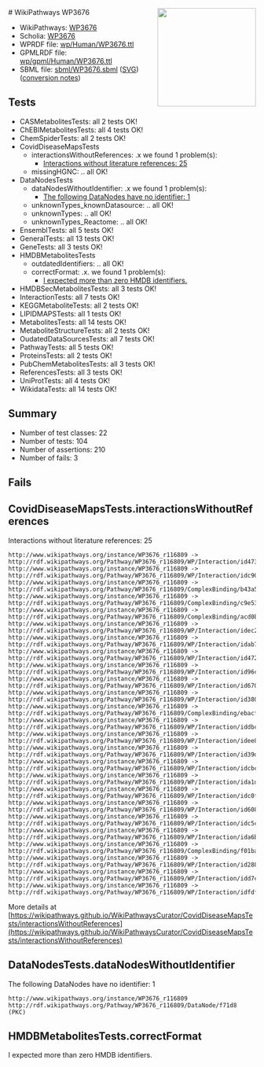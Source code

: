 <img style="float: right; width: 200px" src="../logo.png" />
# WikiPathways WP3676

* WikiPathways: [WP3676](https://identifiers.org/wikipathways:WP3676)
* Scholia: [WP3676](https://scholia.toolforge.org/wikipathways/WP3676)
* WPRDF file: [wp/Human/WP3676.ttl](../wp/Human/WP3676.ttl)
* GPMLRDF file: [wp/gpml/Human/WP3676.ttl](../wp/gpml/Human/WP3676.ttl)
* SBML file: [sbml/WP3676.sbml](../sbml/WP3676.sbml) ([SVG](../sbml/WP3676.svg)) ([conversion notes](../sbml/WP3676.txt))

## Tests
* CASMetabolitesTests: all 2 tests OK!
* ChEBIMetabolitesTests: all 4 tests OK!
* ChemSpiderTests: all 2 tests OK!
* CovidDiseaseMapsTests
    * interactionsWithoutReferences: .x we found 1 problem(s):
        * [Interactions without literature references: 25](#9701cd05)
    * missingHGNC: .. all OK!
* DataNodesTests
    * dataNodesWithoutIdentifier: .x we found 1 problem(s):
        * [The following DataNodes have no identifier: 1](#d2d32fa0)
    * unknownTypes_knownDatasource: .. all OK!
    * unknownTypes: .. all OK!
    * unknownTypes_Reactome: .. all OK!
* EnsemblTests: all 5 tests OK!
* GeneralTests: all 13 tests OK!
* GeneTests: all 3 tests OK!
* HMDBMetabolitesTests
    * outdatedIdentifiers: .. all OK!
    * correctFormat: .x. we found 1 problem(s):
        * [I expected more than zero HMDB identifiers.](#ad154c1e)
* HMDBSecMetabolitesTests: all 3 tests OK!
* InteractionTests: all 7 tests OK!
* KEGGMetaboliteTests: all 2 tests OK!
* LIPIDMAPSTests: all 1 tests OK!
* MetabolitesTests: all 14 tests OK!
* MetaboliteStructureTests: all 2 tests OK!
* OudatedDataSourcesTests: all 7 tests OK!
* PathwayTests: all 5 tests OK!
* ProteinsTests: all 2 tests OK!
* PubChemMetabolitesTests: all 3 tests OK!
* ReferencesTests: all 3 tests OK!
* UniProtTests: all 4 tests OK!
* WikidataTests: all 14 tests OK!


## Summary

* Number of test classes: 22
* Number of tests: 104
* Number of assertions: 210
* Number of fails: 3

## Fails

<a name="9701cd05" />

## CovidDiseaseMapsTests.interactionsWithoutReferences

Interactions without literature references: 25
```
http://www.wikipathways.org/instance/WP3676_r116809 -> http://rdf.wikipathways.org/Pathway/WP3676_r116809/WP/Interaction/id47380099
http://www.wikipathways.org/instance/WP3676_r116809 -> http://rdf.wikipathways.org/Pathway/WP3676_r116809/WP/Interaction/idc908d055
http://www.wikipathways.org/instance/WP3676_r116809 -> http://rdf.wikipathways.org/Pathway/WP3676_r116809/ComplexBinding/b43a5
http://www.wikipathways.org/instance/WP3676_r116809 -> http://rdf.wikipathways.org/Pathway/WP3676_r116809/ComplexBinding/c9e53
http://www.wikipathways.org/instance/WP3676_r116809 -> http://rdf.wikipathways.org/Pathway/WP3676_r116809/ComplexBinding/acd0b
http://www.wikipathways.org/instance/WP3676_r116809 -> http://rdf.wikipathways.org/Pathway/WP3676_r116809/WP/Interaction/idec22a8d3
http://www.wikipathways.org/instance/WP3676_r116809 -> http://rdf.wikipathways.org/Pathway/WP3676_r116809/WP/Interaction/idab751790
http://www.wikipathways.org/instance/WP3676_r116809 -> http://rdf.wikipathways.org/Pathway/WP3676_r116809/WP/Interaction/id47208d25
http://www.wikipathways.org/instance/WP3676_r116809 -> http://rdf.wikipathways.org/Pathway/WP3676_r116809/WP/Interaction/id96c8ee73
http://www.wikipathways.org/instance/WP3676_r116809 -> http://rdf.wikipathways.org/Pathway/WP3676_r116809/WP/Interaction/id6704d648
http://www.wikipathways.org/instance/WP3676_r116809 -> http://rdf.wikipathways.org/Pathway/WP3676_r116809/WP/Interaction/id380ebb21
http://www.wikipathways.org/instance/WP3676_r116809 -> http://rdf.wikipathways.org/Pathway/WP3676_r116809/ComplexBinding/ebacf
http://www.wikipathways.org/instance/WP3676_r116809 -> http://rdf.wikipathways.org/Pathway/WP3676_r116809/WP/Interaction/iddbc9b2c5
http://www.wikipathways.org/instance/WP3676_r116809 -> http://rdf.wikipathways.org/Pathway/WP3676_r116809/WP/Interaction/idee889ea2
http://www.wikipathways.org/instance/WP3676_r116809 -> http://rdf.wikipathways.org/Pathway/WP3676_r116809/WP/Interaction/id39d3610e
http://www.wikipathways.org/instance/WP3676_r116809 -> http://rdf.wikipathways.org/Pathway/WP3676_r116809/WP/Interaction/idcbc4d179
http://www.wikipathways.org/instance/WP3676_r116809 -> http://rdf.wikipathways.org/Pathway/WP3676_r116809/WP/Interaction/ida1ddee3c
http://www.wikipathways.org/instance/WP3676_r116809 -> http://rdf.wikipathways.org/Pathway/WP3676_r116809/WP/Interaction/idc0f4a258
http://www.wikipathways.org/instance/WP3676_r116809 -> http://rdf.wikipathways.org/Pathway/WP3676_r116809/WP/Interaction/id608c5cc8
http://www.wikipathways.org/instance/WP3676_r116809 -> http://rdf.wikipathways.org/Pathway/WP3676_r116809/WP/Interaction/idc5c85f72
http://www.wikipathways.org/instance/WP3676_r116809 -> http://rdf.wikipathways.org/Pathway/WP3676_r116809/WP/Interaction/ida6b8db68
http://www.wikipathways.org/instance/WP3676_r116809 -> http://rdf.wikipathways.org/Pathway/WP3676_r116809/ComplexBinding/f01ba
http://www.wikipathways.org/instance/WP3676_r116809 -> http://rdf.wikipathways.org/Pathway/WP3676_r116809/WP/Interaction/id288b1c5b
http://www.wikipathways.org/instance/WP3676_r116809 -> http://rdf.wikipathways.org/Pathway/WP3676_r116809/WP/Interaction/idd7c7948f
http://www.wikipathways.org/instance/WP3676_r116809 -> http://rdf.wikipathways.org/Pathway/WP3676_r116809/WP/Interaction/idfdf5f1c8
```

More details at [https://wikipathways.github.io/WikiPathwaysCurator/CovidDiseaseMapsTests/interactionsWithoutReferences](https://wikipathways.github.io/WikiPathwaysCurator/CovidDiseaseMapsTests/interactionsWithoutReferences)

<a name="d2d32fa0" />

## DataNodesTests.dataNodesWithoutIdentifier

The following DataNodes have no identifier: 1
```
http://www.wikipathways.org/instance/WP3676_r116809 http://rdf.wikipathways.org/Pathway/WP3676_r116809/DataNode/f71d8 (PKC)
```

<a name="ad154c1e" />

## HMDBMetabolitesTests.correctFormat

I expected more than zero HMDB identifiers.
